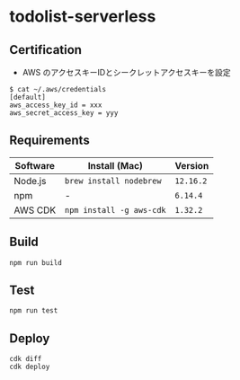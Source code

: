 # todolist-serverless

## Certification

- AWS のアクセスキーIDとシークレットアクセスキーを設定

```shell
$ cat ~/.aws/credentials
[default]
aws_access_key_id = xxx
aws_secret_access_key = yyy
```

## Requirements

| Software                 | Install (Mac)                                | Version |
|--------------------------|----------------------------------------------|-----|
| Node.js                  | `brew install nodebrew` | `12.16.2` |
| npm                      | - | `6.14.4` |
| AWS CDK                  | `npm install -g aws-cdk` | `1.32.2` |

## Build

```shell
npm run build
```

## Test

```shell
npm run test
```

## Deploy

```shell
cdk diff
cdk deploy
```
